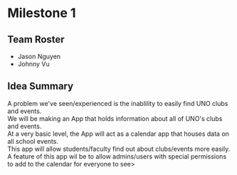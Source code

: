# Milestone 1
## Team Roster
- Jason Nguyen
- Johnny Vu

## Idea Summary
A problem we've seen/experienced is the inablility to easily find UNO clubs and events.</br>
We will be making an App that holds information about all of UNO's clubs and events.</br>
At a very basic level, the App will act as a calendar app that houses data on all school events.</br>
This app will allow students/faculty find out about clubs/events more easily.</br>
A feature of this app wil be to allow admins/users with special permissions to add to the calendar for everyone to see></br>